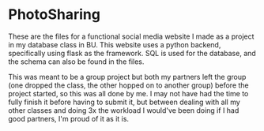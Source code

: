 # PhotoSharing
These are the files for a functional social media website I made as a project in my database class in BU. This website uses a python backend, specifically using flask as the framework. SQL is used for the database, and the schema can also be found in the files. 

This was meant to be a group project but both my partners left the group (one dropped the class, the other hopped on to another group) before the project started, so this was all done by me. I may not have had the time to fully finish it before having to submit it, but between dealing with all my other classes and doing 3x the workload I would've been doing if I had good partners, I'm proud of it as it is.
